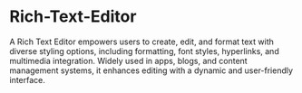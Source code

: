# Rich-Text-Editor
A Rich Text Editor empowers users to create, edit, and format text with diverse styling options, including formatting, font styles, hyperlinks, and multimedia integration. Widely used in apps, blogs, and content management systems, it enhances editing with a dynamic and user-friendly interface.
